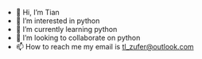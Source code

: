 - 👋 Hi, I’m Tian
- 👀 I’m interested in python 
- 🌱 I’m currently learning python
- 💞️ I’m looking to collaborate on python
- 📫 How to reach me my email is tl_zufer@outlook.com

<!---
tlishandsome/tlishandsome is a ✨ special ✨ repository because its `README.md` (this file) appears on your GitHub profile.
You can click the Preview link to take a look at your changes.
--->
